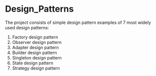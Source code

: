 # Design_Patterns

The project consists of simple design pattern examples of 7 most widely used design patterns:
1. Factory design pattern
2. Observer design pattern
3. Adapter design pattern
4. Builder design pattern
5. Singleton design pattern
6. State design pattern
7. Strategy design pattern